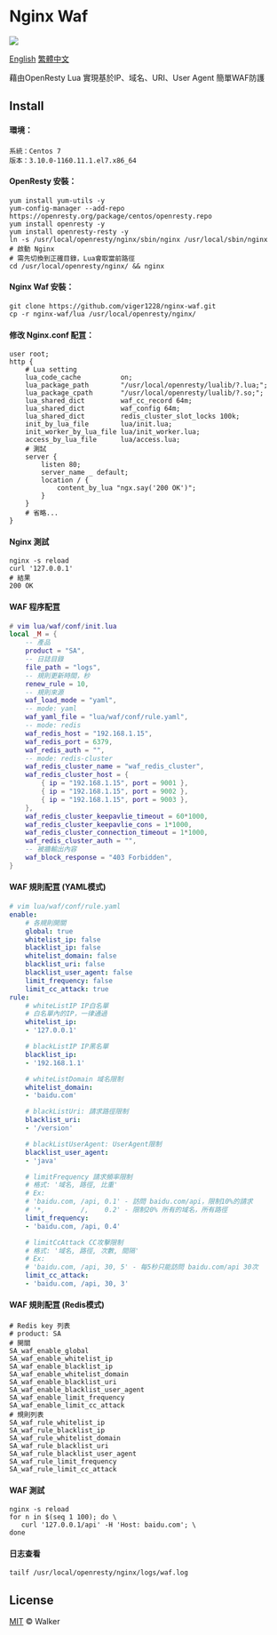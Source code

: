 # Nginx Waf

[![](https://img.shields.io/badge/powered%20by-walker-brightgreen.svg?style=flat-square)](https://github.com/viger1228) 

[English](https://github.com/viger1228/nginx-waf/blob/master/README.md) [繁體中文](https://github.com/viger1228/nginx-waf/blob/master/README.zh-tw.md)

藉由OpenResty Lua 實現基於IP、域名、URI、User Agent 簡單WAF防護

## Install

#### 環境：

```shell
系統：Centos 7
版本：3.10.0-1160.11.1.el7.x86_64
```

#### OpenResty 安裝：

```shell
yum install yum-utils -y
yum-config-manager --add-repo https://openresty.org/package/centos/openresty.repo
yum install openresty -y
yum install openresty-resty -y 
ln -s /usr/local/openresty/nginx/sbin/nginx /usr/local/sbin/nginx
# 啟動 Nginx
# 需先切換到正確目錄，Lua會取當前路徑
cd /usr/local/openresty/nginx/ && nginx 
```

#### Nginx Waf 安裝：

```shell
git clone https://github.com/viger1228/nginx-waf.git
cp -r nginx-waf/lua /usr/local/openresty/nginx/
```

#### 修改 Nginx.conf  配罝：

```nginx
user root;
http {
    # Lua setting
    lua_code_cache          on;
    lua_package_path        "/usr/local/openresty/lualib/?.lua;";
    lua_package_cpath       "/usr/local/openresty/lualib/?.so;";
    lua_shared_dict         waf_cc_record 64m;
    lua_shared_dict         waf_config 64m;
    lua_shared_dict         redis_cluster_slot_locks 100k;
    init_by_lua_file        lua/init.lua;
    init_worker_by_lua_file lua/init_worker.lua;
    access_by_lua_file      lua/access.lua;
    # 測試
    server {
        listen 80;
        server_name _ default;
        location / {
            content_by_lua "ngx.say('200 OK')";
        }
    } 
    # 省略...
}
```

#### Nginx 測試

```shell
nginx -s reload
curl '127.0.0.1'
# 結果
200 OK
```

#### WAF 程序配罝

```lua
# vim lua/waf/conf/init.lua
local _M = {
    -- 產品
    product = "SA",
    -- 日誌目錄
    file_path = "logs",
    -- 規則更新時間，秒
    renew_rule = 10,
    -- 規則來源
    waf_load_mode = "yaml",
    -- mode: yaml
    waf_yaml_file = "lua/waf/conf/rule.yaml",
    -- mode: redis
    waf_redis_host = "192.168.1.15",
    waf_redis_port = 6379,
    waf_redis_auth = "",
    -- mode: redis-cluster
    waf_redis_cluster_name = "waf_redis_cluster",
    waf_redis_cluster_host = {
        { ip = "192.168.1.15", port = 9001 },
        { ip = "192.168.1.15", port = 9002 },
        { ip = "192.168.1.15", port = 9003 },
    },
    waf_redis_cluster_keepavlie_timeout = 60*1000,
    waf_redis_cluster_keepavlie_cons = 1*1000,
    waf_redis_cluster_connection_timeout = 1*1000,
    waf_redis_cluster_auth = "",
    -- 被牆輸出內容
    waf_block_response = "403 Forbidden",
}
```

#### WAF 規則配罝 (YAML模式)

```yaml
# vim lua/waf/conf/rule.yaml
enable:
    # 各規則開關
    global: true
    whitelist_ip: false
    blacklist_ip: false
    whitelist_domain: false
    blacklist_uri: false
    blacklist_user_agent: false
    limit_frequency: false
    limit_cc_attack: true
rule:
    # whiteListIP IP白名單
    # 白名單內的IP，一律通過
    whitelist_ip:
    - '127.0.0.1'

    # blackListIP IP黑名單
    blacklist_ip: 
    - '192.168.1.1'

    # whiteListDomain 域名限制
    whitelist_domain:
    - 'baidu.com'

    # blackListUri: 請求路徑限制
    blacklist_uri:
    - '/version'

    # blackListUserAgent: UserAgent限制
    blacklist_user_agent:
    - 'java'

    # limitFrequency 請求頻率限制
    # 格式: '域名, 路徑, 比重'
    # Ex:
    # 'baidu.com, /api, 0.1' - 訪問 baidu.com/api，限制10%的請求
    # '*,         /,    0.2' - 限制20% 所有的域名，所有路徑
    limit_frequency: 
    - 'baidu.com, /api, 0.4'

    # limitCcAttack CC攻擊限制
    # 格式: '域名, 路徑, 次數, 間隔'
    # Ex:
    # 'baidu.com, /api, 30, 5' - 每5秒只能訪問 baidu.com/api 30次
    limit_cc_attack:
    - 'baidu.com, /api, 30, 3'
```

#### WAF 規則配罝 (Redis模式)

```shell
# Redis key 列表
# product: SA
# 開關
SA_waf_enable_global
SA_waf_enable_whitelist_ip
SA_waf_enable_blacklist_ip
SA_waf_enable_whitelist_domain
SA_waf_enable_blacklist_uri
SA_waf_enable_blacklist_user_agent
SA_waf_enable_limit_frequency
SA_waf_enable_limit_cc_attack
# 規則列表
SA_waf_rule_whitelist_ip
SA_waf_rule_blacklist_ip
SA_waf_rule_whitelist_domain
SA_waf_rule_blacklist_uri
SA_waf_rule_blacklist_user_agent
SA_waf_rule_limit_frequency
SA_waf_rule_limit_cc_attack
```

#### WAF 測試

```
nginx -s reload
for n in $(seq 1 100); do \
   curl '127.0.0.1/api' -H 'Host: baidu.com'; \
done
```

#### 日志查看

```shell
tailf /usr/local/openresty/nginx/logs/waf.log
```

## License

 [MIT](https://github.com/viger1228/nginx-waf/blob/master/LICENSE) © Walker